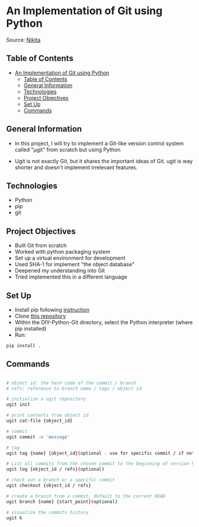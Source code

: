 # An Implementation of Git using Python

Source: [Nikita](https://www.leshenko.net/p/ugit/)

## Table of Contents

- [An Implementation of Git using Python](#an-implementation-of-git-using-python)
  - [Table of Contents](#table-of-contents)
  - [General Information](#general-information)
  - [Technologies](#technologies)
  - [Project Objectives](#project-objectives)
  - [Set Up](#set-up)
  - [Commands](#commands)

## General Information

- In this project, I will try to implement a Git-like version control system called "μgit" from scratch but using Python

- Ugit is not exactly Git, but it shares the important ideas of Git. ugit is way shorter and doesn't implement irrelevant features.

## Technologies

- Python
- pip
- git

## Project Objectives

- Built Git from scratch
- Worked with python packaging system
- Set up a virtual environment for development
- Used SHA-1 for implement "the object database"
- Deepened my understanding into Git
- Tried implemented this in a different language

## Set Up

- Install pip following [instruction](https://pip.pypa.io/en/stable/installation/)
- Clone [this repository](https://github.com/VincentNguyenDuc/DIY-Python-Git.git)
- Within the DIY-Python-Git directory, select the Python interpreter (where pip installed)
- Run:

```bash
pip install .
```

## Commands

```bash

# object id: the hash code of the commit / branch
# refs: reference to branch name / tags / object id

# initialize a ugit repository
ugit init

# print contents from object id
ugit cat-file {object_id}

# commit
ugit commit -m 'message'

# tag
ugit tag {name} {object_id}(optional - use for specific commit / if not available then tag the closet commit)

# List all commits from the chosen commit to the beginning of version history. If not specific object id or refs, then list all commits to the current HEAD
ugit log {object_id / refs}(optional)

# check out a branch or a specific commit
ugit checkout {object_id / refs}

# create a branch from a commit, default to the current HEAD
ugit branch {name} {start_point}(optional) 

# visualize the commits history 
ugit k
```
